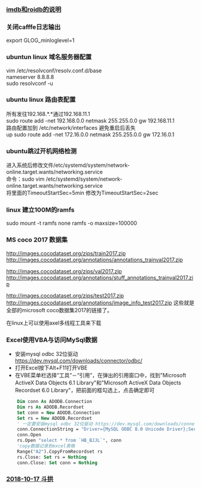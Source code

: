 ### [imdb和roidb的说明](./rcnn-roidb)

### <a name="dl-caffelog">关闭cafffe日志输出</a>
export GLOG_minloglevel=1  

### <a name="it-dnsserver">ubuntun linux 域名服务器配置</a>
vim /etc/resolvconf/resolv.conf.d/base  
nameserver 8.8.8.8   
sudo resolvconf -u  

### <a name="it-routeconf">ubuntu linux 路由表配置</a>
所有发往192.168.*.*通过192.168.11.1  
sudo route add -net 192.168.0.0 netmask 255.255.0.0 gw 192.168.11.1  
路由配置加到 /etc/network/interfaces 避免重启后丢失  
up sudo route add -net 172.16.0.0 netmask 255.255.0.0 gw 172.16.0.1  

### <a name="it-ignorenetwork">ubuntu跳过开机网络检测</a>
进入系统后修改文件/etc/systemd/system/network-online.target.wants/networking.service  
命令：sudo vim /etc/systemd/system/network-online.target.wants/networking.service  
将里面的TimeoutStartSec=5min 修改为TimeoutStartSec=2sec  

### <a name="it-ramfs">linux 建立100M的ramfs</a>
sudo mount -t ramfs none ramfs -o maxsize=100000


### <a name="dl-mscoco2017">MS coco 2017 数据集</a>
http://images.cocodataset.org/zips/train2017.zip  
http://images.cocodataset.org/annotations/annotations_trainval2017.zip

http://images.cocodataset.org/zips/val2017.zip 
http://images.cocodataset.org/annotations/stuff_annotations_trainval2017.zip

http://images.cocodataset.org/zips/test2017.zip 
http://images.cocodataset.org/annotations/image_info_test2017.zip 
这些就是全部的microsoft coco数据集2017的链接了。

在linux上可以使用axel多线程工具来下载

### <a name="code-excel-vba-mysql">Excel使用VBA与访问MySql数据</a>
* 安装mysql odbc 32位驱动 https://dev.mysql.com/downloads/connector/odbc/
* 打开Excel按下Alt+F11打开VBE
* 在VBE菜单栏选择“工具”－“引用”，在弹出的引用窗口中，找到"Microsoft ActiveX Data Objects 6.1 Library"和"Microsoft ActiveX Data Objects Recordset 6.0 Library"，把前面的框勾选上，点击确定即可
```vb
    Dim conn As ADODB.Connection
    Dim rs As ADODB.Recordset
    Set conn = New ADODB.Connection
    Set rs = New ADODB.Recordset
    ' 一定要安装mysql odbc 32位驱动 https://dev.mysql.com/downloads/connector/odbc/
    conn.ConnectionString = "Driver={MySQL ODBC 8.0 Unicode Driver};Server=192.168.1.252;DB=huanbao;UID=huanbao;PWD=huanbao;OPTION=3;"
    conn.Open
    rs.Open "select * from `HB_BJJL`", conn
    'copy数据记录到excel表格
    Range("A2").CopyFromRecordset rs
    rs.Close: Set rs = Nothing
    conn.Close: Set conn = Nothing
```

### [2018-10-17 斗拱](./dougong)
